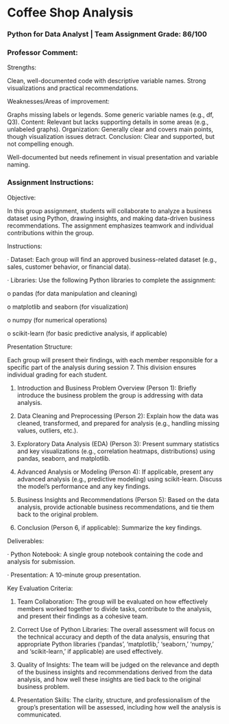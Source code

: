 # Coffee Shop Analysis
### Python for Data Analyst | Team Assignment Grade: 86/100
### Professor Comment:
Strengths:

Clean, well-documented code with descriptive variable names.
Strong visualizations and practical recommendations.

Weaknesses/Areas of improvement:

Graphs missing labels or legends.
Some generic variable names (e.g., df, Q3).
Content: Relevant but lacks supporting details in some areas (e.g., unlabeled graphs). 
Organization: Generally clear and covers main points, though visualization issues detract. 
Conclusion: Clear and supported, but not compelling enough. 
 

Well-documented but needs refinement in visual presentation and variable naming.
### Assignment Instructions:
Objective:

In this group assignment, students will collaborate to analyze a business dataset using Python, drawing insights, and making data-driven business recommendations. The assignment emphasizes teamwork and individual contributions within the group.

 

Instructions:

· Dataset: Each group will find an approved business-related dataset (e.g., sales, customer behavior, or financial data).

· Libraries: Use the following Python libraries to complete the assignment:

o pandas (for data manipulation and cleaning)

o matplotlib and seaborn (for visualization)

o numpy (for numerical operations)

o scikit-learn (for basic predictive analysis, if applicable)

 

Presentation Structure:

Each group will present their findings, with each member responsible for a specific part of the analysis during session 7. This division ensures individual grading for each student.

1. Introduction and Business Problem Overview (Person 1): Briefly introduce the business problem the group is addressing with data analysis.

2. Data Cleaning and Preprocessing (Person 2): Explain how the data was cleaned, transformed, and prepared for analysis (e.g., handling missing values, outliers, etc.).

3. Exploratory Data Analysis (EDA) (Person 3): Present summary statistics and key visualizations (e.g., correlation heatmaps, distributions) using pandas, seaborn, and matplotlib.

4. Advanced Analysis or Modeling (Person 4): If applicable, present any advanced analysis (e.g., predictive modeling) using scikit-learn. Discuss the model’s performance and any key findings.

5. Business Insights and Recommendations (Person 5): Based on the data analysis, provide actionable business recommendations, and tie them back to the original problem.

6. Conclusion (Person 6, if applicable): Summarize the key findings.

 

Deliverables:

· Python Notebook: A single group notebook containing the code and analysis for submission.

· Presentation: A 10-minute group presentation.

 

Key Evaluation Criteria:

1. Team Collaboration: The group will be evaluated on how effectively members worked together to divide tasks, contribute to the analysis, and present their findings as a cohesive team.

2. Correct Use of Python Libraries: The overall assessment will focus on the technical accuracy and depth of the data analysis, ensuring that appropriate Python libraries (‘pandas’, ‘matplotlib,’ ‘seaborn,’ ‘numpy,’ and ‘scikit-learn,’ if applicable) are used effectively.

3. Quality of Insights: The team will be judged on the relevance and depth of the business insights and recommendations derived from the data analysis, and how well these insights are tied back to the original business problem.

4. Presentation Skills: The clarity, structure, and professionalism of the group’s presentation will be assessed, including how well the analysis is communicated.
